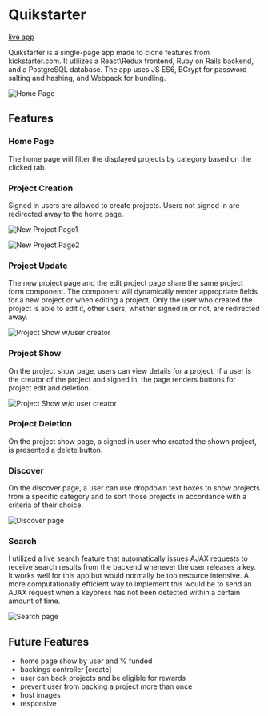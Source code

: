 # Quikstarter
[live app](https://quikstarter.herokuapp.com/#/)

Quikstarter is a single-page app made to clone features from kickstarter.com.  It utilizes a React\Redux frontend, Ruby on Rails backend, and a PostgreSQL database.  The app uses JS ES6, BCrypt for password salting and hashing, and Webpack for bundling.

![Home Page](https://raw.githubusercontent.com/afarahmand/kicks/master/Wireframes/screenshots/home_page.png)

## Features

### Home Page
The home page will filter the displayed projects by category based on the clicked tab.

### Project Creation
Signed in users are allowed to create projects.  Users not signed in are redirected away to the home page.

![New Project Page1](https://raw.githubusercontent.com/afarahmand/kicks/master/Wireframes/screenshots/new_project_page1.png)

![New Project Page2](https://raw.githubusercontent.com/afarahmand/kicks/master/Wireframes/screenshots/new_project_page2.png)

### Project Update
The new project page and the edit project page share the same project form component.  The component will dynamically render appropriate fields for a new project or when editing a project.  Only the user who created the project is able to edit it, other users, whether signed in or not, are redirected away.

![Project Show w/user creator](https://raw.githubusercontent.com/afarahmand/kicks/master/Wireframes/screenshots/project_show_edit_delete.png)

### Project Show
On the project show page, users can view details for a project.  If a user is the creator of the project and signed in, the page renders buttons for project edit and deletion.

![Project Show w/o user creator](https://raw.githubusercontent.com/afarahmand/kicks/master/Wireframes/screenshots/project_show.png)

### Project Deletion
On the project show page, a signed in user who created the shown project, is presented a delete button.

### Discover
On the discover page, a user can use dropdown text boxes to show projects from a specific category and to sort those projects in accordance with a criteria of their choice.

![Discover page](https://raw.githubusercontent.com/afarahmand/kicks/master/Wireframes/screenshots/discover_page.png)

### Search
I utilized a live search feature that automatically issues AJAX requests to receive search results from the backend whenever the user releases a key.  It works well for this app but would normally be too resource intensive.  A more computationally efficient way to implement this would be to send an AJAX request when a keypress has not been detected within a certain amount of time.

![Search page](https://raw.githubusercontent.com/afarahmand/kicks/master/Wireframes/screenshots/search.png)

## Future Features
* home page show by user and % funded
* backings controller [create]
* user can back projects and be eligible for rewards
* prevent user from backing a project more than once
* host images
* responsive
